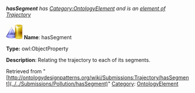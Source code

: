 ___hasSegment__ has [Category:OntologyElement](../../Category/OntologyElement "Category:OntologyElement") and is an [element of](../../Property/ElementOf "Property:ElementOf") [Trajectory](../../Submissions/Trajectory "Submissions:Trajectory")_


  




[![ObjectProperty](../../images/thumb/c/c3/ObjectProperty.gif/45px-ObjectProperty.gif)](../../Image/ObjectProperty.gif "ObjectProperty")
__Name__: hasSegment 


__Type:__ owl:ObjectProperty 


__Description__: Relating the trajectory to each of its segments. 





Retrieved from "[http://ontologydesignpatterns.org/wiki/Submissions:Trajectory/hasSegment](../../Submissions/Pollution/hasSegment)"
 [Category](http://ontologydesignpatterns.org/wiki/Special:Categories "Special:Categories"): [OntologyElement](../../Category/OntologyElement "Category:OntologyElement")